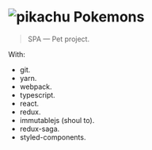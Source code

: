 ![pikachu](https://cdn.emojidex.com/emoji/xhdpi/pikachu.png "pikachu") Pokemons
===

> SPA — Pet project.

With:
 * git.
 * yarn.
 * webpack.
 * typescript.
 * react.
 * redux.
 * immutablejs (shoul to).
 * redux-saga.
 * styled-components.
